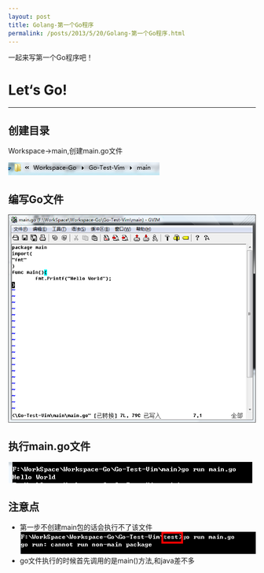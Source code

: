 ```yaml
---
layout: post
title: Golang-第一个Go程序
permalink: /posts/2013/5/20/Golang-第一个Go程序.html
---
```


一起来写第一个Go程序吧！

# Let‘s Go!
-----

## 创建目录
Workspace->main,创建main.go文件

![1](/images/firstgo/1.png)

## 编写Go文件
![2](/images/firstgo/2.png)


## 执行main.go文件
![3](/images/firstgo/3.png)


## 注意点

* 第一步不创建main包的话会执行不了该文件
![4](/images/firstgo/4.png)
* go文件执行的时候首先调用的是main()方法,和java差不多

